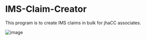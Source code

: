 # IMS-Claim-Creator
This program is to create IMS claims in bulk for jhaCC associates.

![image](https://github.com/crdson93/IMS-Claim-Creator/assets/130524207/3b7fe150-ea90-426f-9166-21d7ecd22a62)

